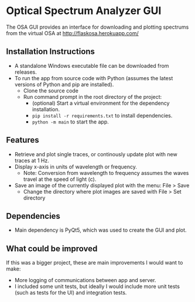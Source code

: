 # Optical Spectrum Analyzer GUI
The OSA GUI provides an interface for downloading and plotting spectrums from the virtual OSA at http://flaskosa.herokuapp.com/

## Installation Instructions
* A standalone Windows executable file can be downloaded from releases.
* To run the app from source code with Python (assumes the latest versions of Python and pip are installed).
  * Clone the source code
  * Run command prompt in the root directory of the project:
    * (optional) Start a virtual environment for the dependency installation.
    * `pip install -r requirements.txt` to install dependencies.
    * `python -m main` to start the app.

## Features
* Retrieve and plot single traces, or continously update plot with new traces at 1 Hz.
* Display x-axis in units of wavelength or frequency.
  * Note: Conversion from wavelength to frequency assumes the waves travel at the speed of light (c).
* Save an image of the currently displayed plot with the menu: File > Save
  * Change the directory where plot images are saved with File > Set directory

## Dependencies
* Main dependency is PyQt5, which was used to create the GUI and plot.

## What could be improved 
If this was a bigger project, these are main improvements I would want to make:
* More logging of communications between app and server.
* I included some unit tests, but ideally I would include more unit tests (such as tests for the UI) and integration tests.
